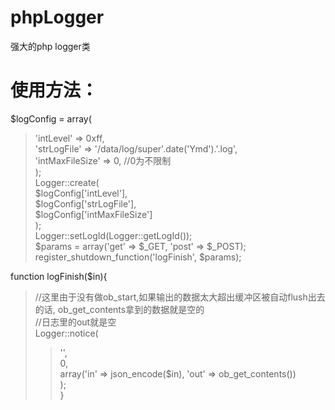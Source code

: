 # phpLogger
强大的php logger类

# 使用方法：

$logConfig = array(  
>'intLevel' => 0xff,  
>'strLogFile' => '/data/log/super'.date('Ymd').'.log',  
>'intMaxFileSize' => 0, //0为不限制  
);  
Logger::create(  
>$logConfig['intLevel'],  
>$logConfig['strLogFile'],  
>$logConfig['intMaxFileSize']  
);  
Logger::setLogId(Logger::getLogId());  
$params = array('get' => $_GET, 'post' => $_POST);  
register_shutdown_function('logFinish', $params);  


function logFinish($in){  
>//这里由于没有做ob_start,如果输出的数据太大超出缓冲区被自动flush出去的话, ob_get_contents拿到的数据就是空的  
>//日志里的out就是空  
>Logger::notice(  
>>'',  
>>0,  
>>array('in' => json_encode($in), 'out' => ob_get_contents())  
>);  
}  
